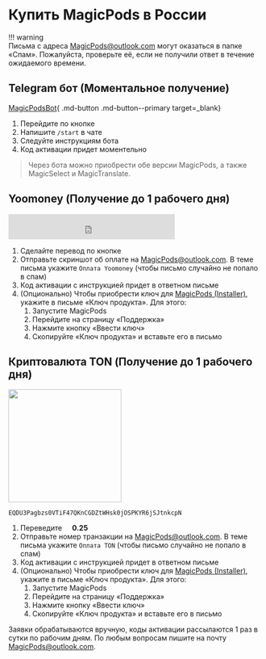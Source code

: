 # Купить MagicPods в России

!!! warning    
    Письма с адреса MagicPods@outlook.com могут оказаться в папке «Спам». Пожалуйста, проверьте её, если не получили ответ в течение ожидаемого времени.

## Telegram бот (Моментальное получение)

[MagicPodsBot](https://t.me/MagicPodsBot){ .md-button .md-button--primary target=_blank}

1. Перейдите по кнопке 
2. Напишите `/start` в чате
3. Следуйте инструкциям бота
4. Код активации придет моментельно

> Через бота можно приобрести обе версии MagicPods, а также MagicSelect и MagicTranslate.

## Yoomoney (Получение до 1 рабочего дня)

<iframe src="https://yoomoney.ru/quickpay/fundraise/button?billNumber=6koIkwImaEI.221212&" width="330" height="50" frameborder="0" allowtransparency="true" scrolling="no"></iframe>

1. Сделайте перевод по кнопке
2. Отправьте скриншот об оплате на [MagicPods@outlook.com](mailto:MagicPods@outlook.com). В теме письма укажите `Оплата Yoomoney` (чтобы письмо случайно не попало в спам)
3. Код активации c инструкцией придет в ответном письме
4. (Опционально) Чтобы приобрести ключ для [MagicPods (Installer)](https://magicpods.app/installer/MagicPods.appinstaller), укажите в письме «Ключ продукта». Для этого:
    1. Запустите MagicPods
    2. Перейдите на страницу «Поддержка»
    3. Нажмите кнопку «Ввести ключ»
    4. Скопируйте «Ключ продукта» и вставьте его в письмо

## Криптовалюта TON (Получение до 1 рабочего дня)

<img src="/media/ton.png" Width="224">

```
EQDU3Pagbzs0VTiF47QKnCGDZtWHsk0jOSPKYR6jSJtnkcpN
```

1. Переведите <img src="/media/ton_symbol_stroke.svg" Width="12"> **0.25**
2. Отправьте номер транзакции на [MagicPods@outlook.com](mailto:MagicPods@outlook.com). В теме письма укажите `Оплата TON` (чтобы письмо случайно не попало в спам)
3. Код активации c инструкцией придет в ответном письме
4. (Опционально) Чтобы приобрести ключ для [MagicPods (Installer)](https://magicpods.app/installer/MagicPods.appinstaller), укажите в письме «Ключ продукта». Для этого:
    1. Запустите MagicPods
    2. Перейдите на страницу «Поддержка»
    3. Нажмите кнопку «Ввести ключ»
    4. Скопируйте «Ключ продукта» и вставьте его в письмо

Заявки обрабатываются вручную, коды активации рассылаются 1 раз в сутки по рабочим дням. По любым вопросам пишите на почту [MagicPods@outlook.com](mailto:MagicPods@outlook.com).